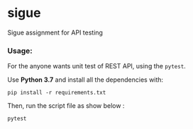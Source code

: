 # sigue
Sigue assignment for API testing

### Usage:
For the anyone wants unit test of REST API, using the ```pytest```.

Use **Python 3.7** and install all the dependencies with:
```
pip install -r requirements.txt
```
Then, run the script file as show below :
```
pytest
